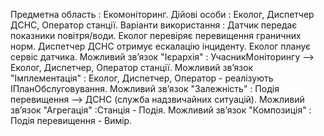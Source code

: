 Предметна область : Екомоніторинг.
Дійові особи : Еколог, Диспетчер ДСНС, Оператор станції.
Варіанти використання : Датчик передає показники повітря/води. Еколог перевіряє перевищення граничних норм. Диспетчер ДСНС отримує ескалацію інциденту. Еколог планує сервіс датчика.
Можливий зв’язок "Ієрархія" : УчасникМоніторингу --> Еколог, Диспетчер, Оператор станції.
Можливий зв’язок "Імплементація" : Еколог, Диспетчер, Оператор - реалізують IПланОбслуговування.
Можливий зв’язок "Залежність" : Подія перевищення --> ДСНС (служба надзвичайних ситуацій).
Можливий зв’язок "Агрегація" :Станція - Подія.
Можливий зв’язок "Композиція" : Подія перевищення - Вимір.
